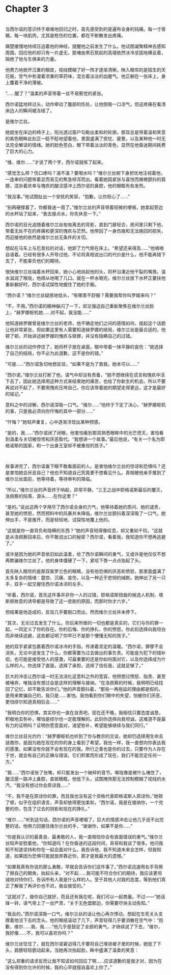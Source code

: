 # Chapter 3

<br>
当西尔诺的意识终于艰难地回归之时，首先感受到的是遍布全身的钝痛。每一寸骨骼，每一块肌肉，尤其是枪伤的位置，都在不断散发出疼痛。

痛楚缓慢地持续压迫着他的神经，提醒他之前发生了什么。他试图凝聚精神去感知周围，回应他的却只有一片虚无，那堵由黑石筑起的高墙依然冰冷坚固地横亘着，隔绝了他与生俱来的力量。

他费力地掀开沉重的眼皮，视线模糊了好一阵才逐渐清晰。映入眼帘的是陌生的天花板，空气中弥漫着浓重的草药味，混合着淡淡的血腥气。他正躺在一张床上，身上覆着干净的薄被。

“……醒了？”温柔的声音带着一丝不易察觉的紧张。

西尔诺猛地转过头，动作牵动了腹部的伤处，让他倒吸一口凉气，但这疼痛在看清床边人的瞬间被冻结了。

是维尔兰丝。

她就坐在床边的椅子上，阳光透过窗户勾勒出柔和的轮廓。那双总是带着温和笑意的紫色眼眸此刻正一眨不眨地望着他，里面盛满了担忧、疲惫，以及某种他一时无法完全解读的情绪。她的脸色苍白，眼下带着淡淡的青色，显然在他昏迷期间耗费了巨大的心力。

“维、维尔……”才说了两个字，西尔诺就咳了起来。

“感觉怎么样？伤口疼吗？渴不渴？要喝水吗？”维尔兰丝俯下身担忧地注视着他，一连串的问题带着显而易见的焦急倾泻而出。看着她因紧张与喜悦而微微颤抖的肩膀，混杂着庆幸与愧疚的酸涩感冲上西尔诺的鼻腔，他的眼眶有些发热。

“我没事。”他试图扯出一个安抚的笑容，“抱歉，让你担心了……”

“别再硬撑着了，你都昏迷一周了。”维尔兰丝的声音带着轻微的哽咽，她拿起旁边的水杯站了起来，“我去接点水，你先休息一下。”

西尔诺的目光追随着维尔兰丝匆匆离去的背影，直到门扉轻合，房间里只剩下他，带着无处不在的疼痛和更深的愧疚与茫然。他带回了一身伤痕和无法挽回的损失，而迎接他的依然是维尔兰丝无条件的关切。

想起在马车上与厄昔拉的对话，他卸了力气倒在床上。“希望还来得及……”他喃喃自语着。已经有很多人开导过他，不论将真相说出口的代价是什么，他不能再错下去了，不能辜负他们的期待。

很快维尔兰丝端着水杯回来，她小心地扶起他的头，将杯沿凑近他干裂的嘴唇。温水滋润了喉咙，他顺从地喝了几口。就在一杯水喝完，维尔兰丝放下水杯正要扶他重新躺好时，西尔诺试探性地握住了她的手腕。

“西尔诺？”维尔兰丝疑惑地低头，“有哪里不舒服？需要我帮你叫罗姬来吗？”

“不，不用。”西尔诺的眼神躲闪了一下，却又强迫自己重新聚焦在维尔兰丝脸上，“赫罗娜枢机她……对不起，我没能……”

他知道赫罗娜曾是维尔兰丝的老师，他不确定他们之间的感情如何，提起这个话题让他非常紧张，但如果这里有人需要知道赫罗娜的结局，维尔兰丝是最合适的。他顿了顿，开始讲述赫罗娜的愧疚与赎罪，并没有隐瞒自己的过错。

维尔兰丝的动作停住了，她将杯子放在桌面，眼中带着一抹平静的哀伤：“她选择了自己的结局，你不必为此道歉，这不是你的错。”

“可是……”西尔诺急切地想反驳，“如果不是为了救我，她本可以……”

“西尔诺，”维尔兰丝打断了他，语气中却没有责备，“她不想继续在谎言和愧疚中活下去了，因此她选择用这种方式来结束她的痛苦，也给了你新生的机会。所以不要再说对不起了，不要用愧疚压垮自己，你应该带着她的期望走得更远，这才是最好的铭记。”

意料之中的谅解，西尔诺深吸一口气。“维尔……”他终于下定了决心，“赫罗娜枢机的事，只是我必须向你忏悔的其中一部分……”

“忏悔？”她轻声重复，心中逐渐浮现出某种预感。

“是的，我……”西尔诺闭了闭眼，他害怕看到那双熟悉眼眸中的光芒熄灭，害怕看到温柔与关切被惊愕和厌恶取代。“我想讲一个故事。”最后他说，“有关一个名为耶格诺斯的国家，和一个出身王室却不被重视的孩子。”

<br>

故事讲完了，西尔诺垂下眼不敢看面前的人。是害怕维尔兰丝的惊讶和恐惧吗？还是害怕她会厌恶自己？他也不知道自己究竟更不想看见什么。真相被他亲手推到了维尔兰丝面前，他等待着，等待审判的降临。

“所以，”维尔兰丝的声音终于响起，异常平静，“三王之战中耶格诺斯最后的覆灭，洛佩察的陷落，源头……在你这里？”

“是的。”说出这两个字用尽了西尔诺全身的力气，他等待着她的质问、她的谴责，甚至她的愤怒，然而预料中的风暴并未降临，维尔兰丝颤抖着深深吸了一口气，她伸出手，不是推开，而是轻轻地、试探性地覆上他的。

“这就是你一直背负和隐瞒的东西？”她的声音轻得像叹息，却又重如千钧，“这就是从洛佩察回来后，你不敢说出口的秘密？西尔诺，看着我，我知道你不想再逃避了。”

或许是因为她的声音依旧如此温柔，给了西尔诺瞬间的勇气，又或许是他仅仅不想再欺骗维尔兰丝了。他的身体僵硬了一下，紧咬下唇一点点抬起了头。

首先映入眼帘的是那双紫罗兰色的眼睛，没有他恐惧的厌恶和愤怒，那里面盛满了太多复杂的情绪：震惊、沉痛、哀伤，以及一种近乎悲悯的缄默。她伸出了另一只手，双手一起交握住西尔诺冰凉的左手。

“听着，西尔诺，首先这件事并非你一人的过错，耶格诺斯扭曲的候选人机制、塔斯顿故意的诱导都是导致了这一悲剧的原因，而那时你才六岁。”

但结果是他造成的，反驳几乎要脱口而出，然而维尔兰丝并未停下。

“其次，无论过去发生了什么，你后来所做的一切也都是真实的，它们与你的罪一起，一同定义了你的存在。你的后悔、你的挣扎、你的愤怒，你此刻选择向我坦白而非继续逃避，这些都证明了你早已不是那个懵懂无知的孩子。”

她的双手紧紧包裹着西尔诺冰冷的手指，传递着坚定的温暖。“西尔诺，罪孽不会消失，无论中途发生了什么，你都需要为过去做出的事负责。可能是为犯下的错补偿，也可能是接受他人的感激，可最重要的还是你如何面对它，以及你选择成为什么样的人。你选择了直面，选择了承担，选择了信任我，这就足够了。”

巨大的冲击让西尔诺一时无法消化这意料之外的宽容，他预想过愤怒、指责、甚至被唾弃，唯独没有想过会是这样的理解与接纳。“在洛佩察的时候，我明明已经找回了记忆，却不敢告诉你们。”他的声音颤抖着，“那些一再拖延的理由都是假的，是用来欺骗自己的，我只是……害怕。我怕看到你们眼中的失望，怕被你们厌恶，更怕缪尔知道真相后会……”

“我明白你的恐惧，其实你也一直在自责吧。现在还不晚，我相信只要态度诚恳，积极地去弥补，哪怕是缪尔也一定能理解的。此刻你选择向我坦诚，这难道不是最有力的证明吗？证明你愿意面对，渴望弥补，希望能够继续与我们同行。”

维尔兰丝目光灼灼：“赫罗娜枢机也听到了你与教宗的交谈，她却仍选择用生命去拯救你，是因为她在现在的你的身上看到了希望。我也一样，我一直想向你表达我的感激，如果没有你就不会有现在的我。所行之善也是你的过去，只要作为人存在于世，就会有自己的正确与错误，它们积累而形成了现在，我们不能否定任何一方。”

“我……”西尔诺张了张嘴，却只能发出一个破碎的音节。喉咙像是被什么堵住了，酸涩感一路冲上鼻腔，直抵眼眶。他低下头，试图掩饰那无法控制模糊了视线的水汽，“我没有想过你会原谅我……”

“不，我不是在原谅你的罪，而且我也没有这个资格代表耶格诺斯人原谅你。”她顿了顿，似乎在组织语言，声音却放得更加柔和，“西尔诺，我是在接纳你，一个完整的你，包含了过去的阴影和现在的挣扎。”

“维尔……”听到这句话，西尔诺的声音哽咽了，巨大的情感冲击让他几乎说不出完整的话，他用力回握住维尔兰丝的手，“谢谢你，如果不是你……”

“你是我认识的最善良、最勇敢的人，我一直相信你会有直面错误的勇气。”维尔兰丝轻声安慰着他，“你知道吗？在你昏迷的这段时间，哥哥和我谈了很多。他问我知不知道坚持和你在一起会面对什么，我告诉他，我不知道未来会怎样，但我知道，如果因为恐惧可能就放弃靠近你，那才是我最大的遗憾。”

“如果我真有你说的那么勇敢，早就会告诉你们这件事了。”西尔诺迅速用右手背擦了擦自己的眼角，抬起头来，“对不起……我可能不符合你们的期待，我应该更坦诚地对待你们，告诉所有人我是什么样的人。至于其他人对我的态度，等到他们真正了解我了再评价也不迟，我会接受的。”

“这就对了，做你自己就好，而且还有我在呢，我们可以一起商量。不过——”她话锋一转，语气带上了一丝严肃，“关于无色盟那边，你需要尽快主动告知。”

“我会的。”西尔诺深吸一口气，维尔兰丝的话让他心再次悸动，想起在生死关头支撑着他活下去的念头。他的喉结滚动了几下，声音轻得几乎要消散在空气中：“抱歉，维尔……我、我……”他几乎是鼓足了全部的勇气，才继续说了下去，“维尔，我好像……不，我可以喜欢你吗？”

维尔兰丝怔住了，就在西尔诺窘迫得几乎要将自己埋进被子里的时候，她低了下头，肩膀轻轻颤动起来。当她再次抬起脸，眸中盛满了温柔的笑意：

“这么郑重的请求反而让我不知该如何回应了啊……应该道歉的是我才对，因为在没有得到你允许的时候，我的心早就擅自喜欢上你了。”
